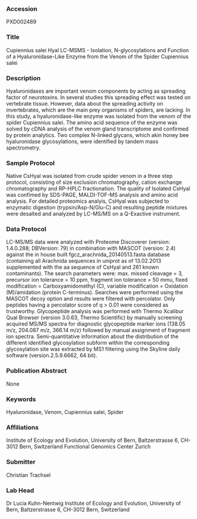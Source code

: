### Accession
PXD002489

### Title
Cupiennius salei Hyal LC-MSMS -  Isolation, N-glycosylations and Function of a Hyaluronidase-Like Enzyme from the Venom of the Spider Cupiennius salei

### Description
Hyaluronidases are important venom components by acting as spreading factor of neurotoxins. In several studies this spreading effect was tested on vertebrate tissue. However, data about the spreading activity on invertebrates, which are the main prey organisms of spiders, are lacking. In this study, a hyaluronidase-like enzyme was isolated from the venom of the spider Cupiennius salei. The amino acid sequence of the enzyme was solved by cDNA analysis of the venom gland transcriptome and confirmed by protein analytics. Two complex N-linked glycans, which akin honey bee hyaluronidase glycosylations, were identified by tandem mass spectrometry.

### Sample Protocol
Native CsHyal was isolated from crude spider venom in a three step protocol, consisting of size exclusion chromatography, cation exchange chromatography and RP-HPLC fractionation. The quality of Isolated CsHyal was confimed by SDS-PAGE, MALDI-TOF-MS analysis and amino acid analysis.  For detailed proteomics analyis, CsHyal was subjected to enzymatic digestion (trypsin/Asp-N/Glu-C) and resulting peptide mixtures were desalted and analyzed by LC-MS/MS on a Q-Exactive instrument.

### Data Protocol
LC-MS/MS data were analyzed with Proteome Discoverer (version: 1.4.0.288; DBVersion: 79) in combination with MASCOT (version: 2.4) against the in house built fgcz_arachnida_20140513.fasta database (containing all Arachnida sequences in uniprot as of 13.02.2013 supplemented with the aa sequence of CsHyal and 261 known contaminants). The search parameters were: max. missed cleavage = 3, precursor ion tolerance = 10 ppm, fragment ion tolerance = 50 mmu, fixed modification = Carboxyamidomethyl (C), variable modification = Oxidation (M)/amidation (protein C-terminus). Searches were performed using the MASCOT decoy option and results were filtered with percolator. Only peptides having a percolator score of q > 0.01 were considered as trustworthy. Glycopeptide analysis was performed with Thermo Xcalibur Qual Browser (version 3.0.63, Thermo Scientific) by manually screening acquired MS/MS spectra for diagnostic glycopeptide marker ions (138.05 m/z, 204.087 m/z, 366.14 m/z) followed by manual assignment of fragment ion spectra. Semi-quantitative information about the distribution of the different identified glycosylation subform within the corresponding glycosylation site was extracted by MS1 filtering using the Skyline daily software (version.2.5.9.6662, 64 bit).

### Publication Abstract
None

### Keywords
Hyaluronidase, Venom, Cupiennius salei, Spider

### Affiliations
Institute of Ecology and Evolution, University of Bern, Baltzerstrasse 6, CH-3012 Bern, Switzerland
Functional Genomics Center Zurich

### Submitter
Christian Trachsel

### Lab Head
Dr Lucia Kuhn-Nentwig
Institute of Ecology and Evolution, University of Bern, Baltzerstrasse 6, CH-3012 Bern, Switzerland


